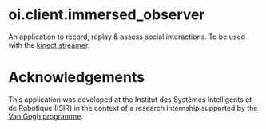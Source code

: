 # oi.client.immersed_observer

An application to record, replay & assess social interactions. To be used with the [kinect streamer](https://github.com/OpenIMPRESS/oi.client.rgbd.kinectsdk2).

# Acknowledgements
This application was developed at the Institut des Systèmes Intelligents et de Robotique (ISIR) in the context of a research internship supported by the [Van Gogh programme](https://www.nuffic.nl/en/scholarships/van-gogh-programme).
